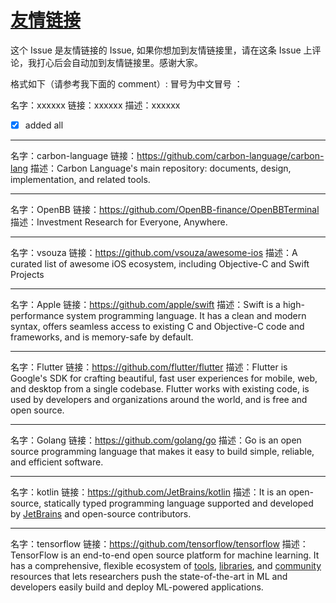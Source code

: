 # [友情链接](https://github.com/platojobs/SFLOG/issues/66)

这个 Issue 是友情链接的 Issue, 如果你想加到友情链接里，请在这条 Issue 上评论，我打心后会自动加到友情链接里。感谢大家。

格式如下（请参考我下面的 comment）:
冒号为中文冒号 ：

名字：xxxxxx
链接：xxxxxx
描述：xxxxxx

- [x]  added all


---

名字：carbon-language
链接：https://github.com/carbon-language/carbon-lang
描述：Carbon Language's main repository: documents, design, implementation, and related tools.

---

名字：OpenBB
链接：https://github.com/OpenBB-finance/OpenBBTerminal
描述：Investment Research for Everyone, Anywhere.

---

名字：vsouza
链接：https://github.com/vsouza/awesome-ios
描述：A curated list of awesome iOS ecosystem, including Objective-C and Swift Projects

---

名字：Apple
链接：https://github.com/apple/swift
描述：Swift is a high-performance system programming language. It has a clean and modern syntax, offers seamless access to existing C and Objective-C code and frameworks, and is memory-safe by default.

---

名字：Flutter
链接：https://github.com/flutter/flutter
描述：Flutter is Google's SDK for crafting beautiful, fast user experiences for mobile, web, and desktop from a single codebase. Flutter works with existing code, is used by developers and organizations around the world, and is free and open source.

---

名字：Golang
链接：https://github.com/golang/go
描述：Go is an open source programming language that makes it easy to build simple, reliable, and efficient software.

---

名字：kotlin
链接：https://github.com/JetBrains/kotlin
描述：It is an open-source, statically typed programming language supported and developed by [JetBrains](https://www.jetbrains.com/) and open-source contributors.




---

名字：tensorflow
链接：https://github.com/tensorflow/tensorflow
描述：TensorFlow is an end-to-end open source platform for machine learning. It has a comprehensive, flexible ecosystem of [tools](https://www.tensorflow.org/resources/tools), [libraries](https://www.tensorflow.org/resources/libraries-extensions), and [community](https://www.tensorflow.org/community) resources that lets researchers push the state-of-the-art in ML and developers easily build and deploy ML-powered applications.

